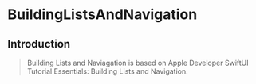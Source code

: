 # BuildingListsAndNavigation
 
## Introduction

> Building Lists and Naviagation is based on Apple Developer SwiftUI Tutorial Essentials: Building Lists and Navigation.
